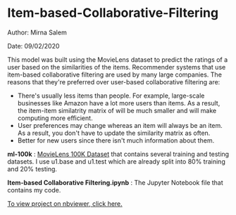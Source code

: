 # Item-based-Collaborative-Filtering

Author: Mirna Salem

Date: 09/02/2020

This model was built using the MovieLens dataset to predict the ratings of a user based on the similarities of the items. Recommender systems that use item-based collaborative filtering are used by many large companies. The reasons that they're preferred over user-based collaborative filtering are:
* There's usually less items than people. For example, large-scale businesses like Amazon have a lot more users than items. As a result, the item-item similatrity matrix of will be much smaller and will make computing more efficient.
* User preferences may change whereas an item will always be an item. As a result, you don't have to update the similarity matrix as often.
* Better for new users since there isn't much information about them.

__ml-100k__ : [MovieLens 100K Dataset](https://grouplens.org/datasets/movielens/) that contains several training and testing datasets. I use u1.base and u1.test which are already split into 80% training and 20% testing.

__Item-based Collaborative Filtering.ipynb__ : The Jupyter Notebook file that contains my code.

[To view project on nbviewer, click here.](https://nbviewer.jupyter.org/github/mirna-salem/Item-based-Collaborative-Filtering/blob/master/Item-based%20Collaborative%20Filtering.ipynb)
